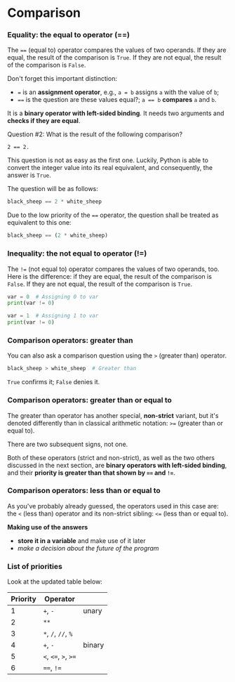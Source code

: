 # Comparison

### Equality: the equal to operator (==)
The `==` (equal to) operator compares the values of two operands. If they are equal, the result of the comparison is `True`. If they are not equal, the result of the comparison is `False`.

Don't forget this important distinction:

- `=` is an **assignment operator**, e.g., `a = b` assigns `a` with the value of `b`;
- `==` is the question are these values equal?; `a == b` **compares** `a` and `b`.

It is a **binary operator with left-sided binding**. It needs two arguments and **checks if they are equal**.

Question #2: What is the result of the following comparison?

`2 == 2.`

This question is not as easy as the first one. Luckily, Python is able to convert the integer value into its real equivalent, and consequently, the answer is `True`.

The question will be as follows:
```python
black_sheep == 2 * white_sheep
```
Due to the low priority of the `==` operator, the question shall be treated as equivalent to this one:
```python
black_sheep == (2 * white_sheep)
```
### Inequality: the not equal to operator (!=)
The `!=` (not equal to) operator compares the values of two operands, too. Here is the difference: if they are equal, the result of the comparison is `False`. If they are not equal, the result of the comparison is `True`.
```python
var = 0  # Assigning 0 to var
print(var != 0)

var = 1  # Assigning 1 to var
print(var != 0)
```
### Comparison operators: greater than
You can also ask a comparison question using the `>` (greater than) operator.
```python
black_sheep > white_sheep  # Greater than
```
`True` confirms it; `False` denies it.
### Comparison operators: greater than or equal to
The greater than operator has another special, **non-strict** variant, but it's denoted differently than in classical arithmetic notation: `>=` (greater than or equal to).

There are two subsequent signs, not one.

Both of these operators (strict and non-strict), as well as the two others discussed in the next section, are **binary operators with left-sided binding**, and their **priority is greater than that shown by `==` and `!=`**.

### Comparison operators: less than or equal to
As you've probably already guessed, the operators used in this case are: the `<` (less than) operator and its non-strict sibling: `<=` (less than or equal to).

**Making use of the answers**
 - **store it in a variable** and make use of it later
 - *make a decision about the future of the program*

### List of priorities
Look at the updated table below:

| Priority | Operator             |        |
|----------|----------------------|--------|
| 1        | `+`, `-`             | unary  |
| 2        | `**`                 |        |
| 3        | `*`, `/`, `//`, `%`  |        |
| 4        | `+`, `-`             | binary |
| 5        | `<`, `<=`, `>`, `>=` |        |
| 6        | `==`, `!=`           |        |